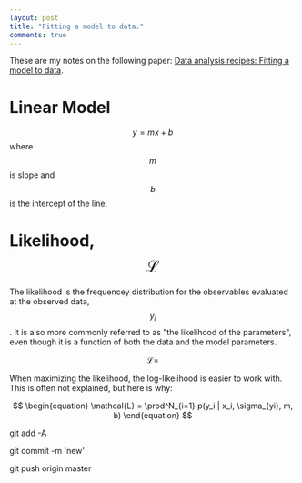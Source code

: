 ```yaml
---
layout: post
title: "Fitting a model to data."
comments: true
---
```


These are my notes on the following paper: [Data analysis recipes: Fitting a model to data](https://arxiv.org/pdf/1008.4686.pdf).


# Linear Model
$$ y=mx+b $$
where $$m$$ is slope and $$b$$ is the intercept of the line. 



# Likelihood, $$\mathcal{L}$$
The likelihood is the frequencey distribution for the observables evaluated at the observed data, $$y_i$$. It is also more commonly referred to as "the likelihood of the parameters", even though it is a function of both the data and the model parameters. 

$$
\mathcal{L} = 
$$

When maximizing the likelihood, the log-likelihood is easier to work with. This is often not explained, but here is why:


$$
\begin{equation}
\mathcal{L} = \prod^N_{i=1} p(y_i | x_i, \sigma_{yi}, m, b)
\end{equation}
$$


git add -A

git commit -m 'new'

git push origin master
